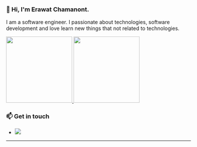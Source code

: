 ### 👋 Hi, I'm Erawat Chamanont.

I am a software engineer. I passionate about technologies, software development and love learn new things that not related to technologies. 


<a href="https://github.com/erawat">
  <img height="180em" src="https://github-readme-stats-eight-theta.vercel.app/api?username=erawat&show_icons=true&theme=algolia&include_all_commits=true&count_private=true"/>
  <img height="180em" src="https://github-readme-stats-eight-theta.vercel.app/api/top-langs/?username=erawat&layout=compact&langs_count=8&theme=algolia"/>
</a>


### 📫 Get in touch
-  <a href="https://www.linkedin.com/in/erawat/"><img src="https://img.shields.io/badge/-Erawat%20Chamanont-0077B5?style=flat&logo=Linkedin&logoColor=white"/></a>

---
<!--<!--
**erawat/erawat** is a ✨ _special_ ✨ repository because its `README.md` (this file) appears on your GitHub profile.

Here are some ideas to get you started:

- 🔭 I’m currently working on ...
- 🌱 I’m currently learning ...
- 👯 I’m looking to collaborate on ...
- 🤔 I’m looking for help with ...
- 💬 Ask me about ...
- 📫 How to reach me: ...
- 😄 Pronouns: ...
- ⚡ Fun fact: ...
-->
